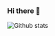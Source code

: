 ### Hi there 👋

![Github stats](https://github-readme-stats.vercel.app/api?username=vinc3m1&theme=jolly&show_icons=true&count_private=true)

<!--
- 🔭 I’m currently working on ...
- 🌱 I’m currently learning ...
- 👯 I’m looking to collaborate on ...
- 🤔 I’m looking for help with ...
- 💬 Ask me about ...
- 📫 How to reach me: ...
- 😄 Pronouns: ...
- ⚡ Fun fact: ...
-->
